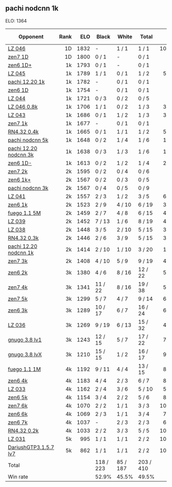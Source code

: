 ## pachi nodcnn 1k ##

ELO: 1364

Opponent | Rank | ELO | Black | White | Total | Win rate
---------|-----:|----:|-------|-------|-------|-------:
[LZ 046](LZ%20046.md) | 1D | 1832 | - | 1 / 1 | 1 / 1 | 100.0%
[zen7 1D](zen7%201D.md) | 1D | 1800 | 0 / 1 | - | 0 / 1 | 0.0%
[zen6 1D+](zen6%201D+.md) | 1k | 1793 | 0 / 1 | - | 0 / 1 | 0.0%
[LZ 045](LZ%20045.md) | 1k | 1789 | 1 / 1 | 0 / 1 | 1 / 2 | 50.0%
[pachi 12.20 1k](pachi%2012.20%201k.md) | 1k | 1782 | - | 0 / 1 | 0 / 1 | 0.0%
[zen6 1D](zen6%201D.md) | 1k | 1754 | - | 0 / 1 | 0 / 1 | 0.0%
[LZ 044](LZ%20044.md) | 1k | 1721 | 0 / 3 | 0 / 2 | 0 / 5 | 0.0%
[LZ 046 0.8k](LZ%20046%200.8k.md) | 1k | 1706 | 1 / 1 | 0 / 2 | 1 / 3 | 33.3%
[LZ 043](LZ%20043.md) | 1k | 1686 | 0 / 1 | 1 / 2 | 1 / 3 | 33.3%
[zen7 1k](zen7%201k.md) | 1k | 1677 | - | 0 / 1 | 0 / 1 | 0.0%
[RN4.32 0.4k](RN4.32%200.4k.md) | 1k | 1665 | 0 / 1 | 1 / 1 | 1 / 2 | 50.0%
[pachi nodcnn 5k](pachi%20nodcnn%205k.md) | 1k | 1648 | 0 / 2 | 1 / 4 | 1 / 6 | 16.7%
[pachi 12.20 nodcnn 3k](pachi%2012.20%20nodcnn%203k.md) | 1k | 1638 | 0 / 3 | 1 / 3 | 1 / 6 | 16.7%
[zen6 1D-](zen6%201D-.md) | 1k | 1613 | 0 / 2 | 1 / 2 | 1 / 4 | 25.0%
[zen7 2k](zen7%202k.md) | 2k | 1595 | 0 / 2 | 0 / 4 | 0 / 6 | 0.0%
[zen6 1k+](zen6%201k+.md) | 2k | 1567 | 0 / 2 | 0 / 3 | 0 / 5 | 0.0%
[pachi nodcnn 3k](pachi%20nodcnn%203k.md) | 2k | 1567 | 0 / 4 | 0 / 5 | 0 / 9 | 0.0%
[LZ 041](LZ%20041.md) | 2k | 1557 | 2 / 3 | 1 / 2 | 3 / 5 | 60.0%
[zen6 1k](zen6%201k.md) | 2k | 1523 | 2 / 9 | 4 / 10 | 6 / 19 | 31.6%
[fuego 1.1 5M](fuego%201.1%205M.md) | 2k | 1459 | 2 / 7 | 4 / 8 | 6 / 15 | 40.0%
[LZ 039](LZ%20039.md) | 2k | 1452 | 7 / 13 | 1 / 6 | 8 / 19 | 42.1%
[LZ 038](LZ%20038.md) | 2k | 1448 | 3 / 5 | 2 / 10 | 5 / 15 | 33.3%
[RN4.32 0.3k](RN4.32%200.3k.md) | 2k | 1446 | 2 / 6 | 3 / 9 | 5 / 15 | 33.3%
[pachi 12.20 nodcnn 1k](pachi%2012.20%20nodcnn%201k.md) | 2k | 1414 | 2 / 10 | 1 / 10 | 3 / 20 | 15.0%
[zen7 3k](zen7%203k.md) | 2k | 1408 | 4 / 10 | 5 / 9 | 9 / 19 | 47.4%
[zen6 2k](zen6%202k.md) | 3k | 1380 | 4 / 6 | 8 / 16 | 12 / 22 | 54.5%
[zen7 4k](zen7%204k.md) | 3k | 1341 | 11 / 22 | 8 / 16 | 19 / 38 | 50.0%
[zen7 5k](zen7%205k.md) | 3k | 1299 | 5 / 7 | 4 / 7 | 9 / 14 | 64.3%
[zen6 3k](zen6%203k.md) | 3k | 1289 | 10 / 17 | 6 / 7 | 16 / 24 | 66.7%
[LZ 036](LZ%20036.md) | 3k | 1269 | 9 / 19 | 6 / 13 | 15 / 32 | 46.9%
[gnugo 3.8 lv1](gnugo%203.8%20lv1.md) | 3k | 1243 | 12 / 15 | 5 / 7 | 17 / 22 | 77.3%
[gnugo 3.8 lvX](gnugo%203.8%20lvX.md) | 3k | 1210 | 15 / 15 | 1 / 2 | 16 / 17 | 94.1%
[fuego 1.1 1M](fuego%201.1%201M.md) | 4k | 1192 | 9 / 11 | 4 / 4 | 13 / 15 | 86.7%
[zen6 4k](zen6%204k.md) | 4k | 1183 | 4 / 4 | 2 / 3 | 6 / 7 | 85.7%
[LZ 033](LZ%20033.md) | 4k | 1162 | 2 / 4 | 3 / 6 | 5 / 10 | 50.0%
[zen6 5k](zen6%205k.md) | 4k | 1154 | 3 / 4 | 2 / 2 | 5 / 6 | 83.3%
[zen7 6k](zen7%206k.md) | 4k | 1070 | 2 / 2 | 1 / 1 | 3 / 3 | 100.0%
[zen6 6k](zen6%206k.md) | 4k | 1069 | 2 / 3 | 1 / 1 | 3 / 4 | 75.0%
[zen6 7k](zen6%207k.md) | 4k | 1037 | - | 2 / 3 | 2 / 3 | 66.7%
[RN4.32 0.2k](RN4.32%200.2k.md) | 4k | 1033 | 2 / 2 | 3 / 3 | 5 / 5 | 100.0%
[LZ 031](LZ%20031.md) | 5k | 995 | 1 / 1 | 1 / 1 | 2 / 2 | 100.0%
[DariushGTP3.1.5.7 lv7](DariushGTP3.1.5.7%20lv7.md) | 5k | 862 | 1 / 1 | 1 / 1 | 2 / 2 | 100.0%
Total | | | 118 / 223 | 85 / 187 | 203 / 410 | 
Win rate| | | 52.9% | 45.5% | 49.5% | 
